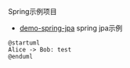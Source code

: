 Spring示例项目

- [demo-spring-jpa](./demo-spring-jpa) spring jpa示例 

```puml
@startuml
Alice -> Bob: test
@enduml
```
